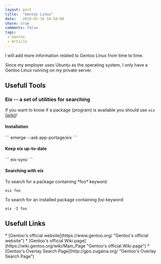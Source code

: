 ```yaml
---
layout: post
title:  "Gentoo Linux"
date:   2018-01-16 18:50:00
share: true
comments: false
tags:
 - Gentoo
 - Article
---
```


I will add more information related to Gentoo Linux from time to time. 

Since my employer uses Ubuntu as the operating system, I only have a Gentoo Linux running on my private server.

<h2>Usefull Tools</h2>

<h3>Eix -- a set of utilities for searching</h3>

If you want to know if a package (program) is available you should use `eix` [(wiki)](https://wiki.gentoo.org/wiki/Eix)!

<h4>Installation</h4>
```
emerge --ask app-portage/eix
```
<h4>Keep eix up-to-date</h4>
```
eix-sync
```
<h4>Searching with eix</h4>
To search for a package containing *foo* keyword: 

```
eix foo
```

To search for an installed package containing *foo* keyword:
```
eix -I foo
```

<h2>Usefull Links</h2>
* [Gentoo's official website](https://www.gentoo.org/ "Gentoo's official website")
* [Gentoo's official Wiki page](https://wiki.gentoo.org/wiki/Main_Page "Gentoo's official Wiki page")
* [Gentoo's Overlay Search Page](http://gpo.zugaina.org/ "Gentoo's Overlay Search Page")
